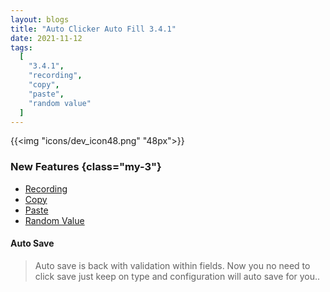 ```yaml
---
layout: blogs
title: "Auto Clicker Auto Fill 3.4.1"
date: 2021-11-12
tags:
  [
    "3.4.1",
    "recording",
    "copy",
    "paste",
    "random value"
  ]
---
```


{{<img "icons/dev_icon48.png" "48px">}}


### New Features {class="my-3"}

- [Recording](https://getautoclicker.com/docs/3.x/record/overview/)
- [Copy](https://getautoclicker.com/docs/3.x/action/value/#copy)
- [Paste](https://getautoclicker.com/docs/3.x/action/value/#paste)
- [Random Value](https://getautoclicker.com/docs/3.x/action/value/#random-value)


#### Auto Save
> Auto save is back with validation within fields. Now you no need to click save just keep on type and configuration will auto save for you..